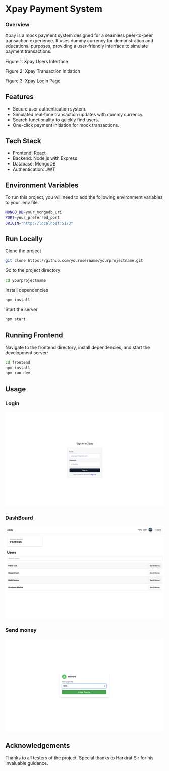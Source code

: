 # Xpay Payment System

### Overview

Xpay is a mock payment system designed for a seamless peer-to-peer transaction experience. It uses dummy currency for demonstration and educational purposes, providing a user-friendly interface to simulate payment transactions.


Figure 1: Xpay Users Interface


Figure 2: Xpay Transaction Initiation


Figure 3: Xpay Login Page

## Features

- Secure user authentication system.
- Simulated real-time transaction updates with dummy currency.
- Search functionality to quickly find users.
- One-click payment initiation for mock transactions.

## Tech Stack

- Frontend: React
- Backend: Node.js with Express
- Database: MongoDB
- Authentication: JWT

## Environment Variables

To run this project, you will need to add the following environment variables to your .env file.

```bash
MONGO_DB=your_mongodb_uri
PORT=your_preferred_port
ORIGIN="http://localhost:5173"
```

## Run Locally

Clone the project
```bash
git clone https://github.com/yourusername/yourprojectname.git
```
Go to the project directory
```bash
cd yourprojectname
```

Install dependencies
```bash
npm install
```

Start the server
```bash
npm start
```

## Running Frontend

Navigate to the frontend directory, install dependencies, and start the development server:
```bash
cd frontend
npm install
npm run dev
```
## Usage

### Login
![Screenshot of Xpay Login Page](/images/Login.png)
### DashBoard
![Screenshot of Xpay Dashboard Page](/images/Dashboard.png)
### Send money
![Screenshot of Xpay Send Page](/images/SEND.png)


## Acknowledgements

Thanks to all testers of the project.
Special thanks to Harkirat Sir for his invaluable guidance.
